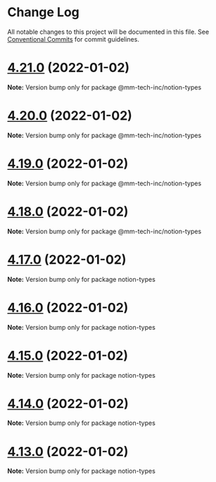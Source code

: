 # Change Log

All notable changes to this project will be documented in this file.
See [Conventional Commits](https://conventionalcommits.org) for commit guidelines.

# [4.21.0](https://github.com/mm-tech-inc/react-notion-x/compare/v4.20.0...v4.21.0) (2022-01-02)

**Note:** Version bump only for package @mm-tech-inc/notion-types





# [4.20.0](https://github.com/mm-tech-inc/react-notion-x/compare/v4.19.0...v4.20.0) (2022-01-02)

**Note:** Version bump only for package @mm-tech-inc/notion-types





# [4.19.0](https://github.com/mm-tech-inc/react-notion-x/compare/v4.18.0...v4.19.0) (2022-01-02)

**Note:** Version bump only for package @mm-tech-inc/notion-types





# [4.18.0](https://github.com/mm-tech-inc/react-notion-x/compare/v4.17.0...v4.18.0) (2022-01-02)

**Note:** Version bump only for package @mm-tech-inc/notion-types





# [4.17.0](https://github.com/mm-tech-inc/react-notion-x/compare/v4.16.0...v4.17.0) (2022-01-02)

**Note:** Version bump only for package notion-types





# [4.16.0](https://github.com/mm-tech-inc/react-notion-x/compare/v4.15.0...v4.16.0) (2022-01-02)

**Note:** Version bump only for package notion-types





# [4.15.0](https://github.com/mm-tech-inc/react-notion-x/compare/v4.14.0...v4.15.0) (2022-01-02)

**Note:** Version bump only for package notion-types





# [4.14.0](https://github.com/mm-tech-inc/react-notion-x/compare/v4.13.0...v4.14.0) (2022-01-02)

**Note:** Version bump only for package notion-types





# [4.13.0](https://github.com/harajune/react-notion-x/compare/v4.12.0...v4.13.0) (2022-01-02)

**Note:** Version bump only for package notion-types
